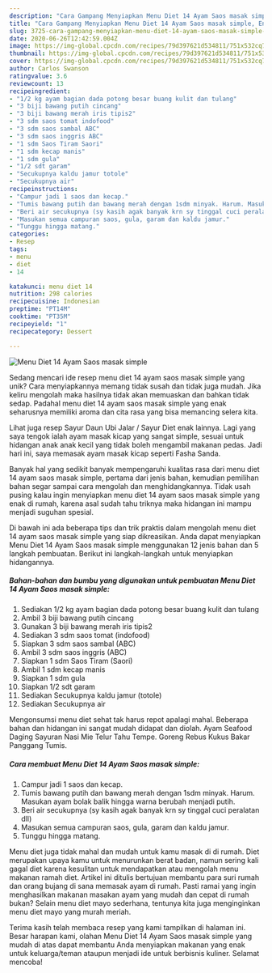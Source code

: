 ```yaml
---
description: "Cara Gampang Menyiapkan Menu Diet 14 Ayam Saos masak simple, Enak"
title: "Cara Gampang Menyiapkan Menu Diet 14 Ayam Saos masak simple, Enak"
slug: 3725-cara-gampang-menyiapkan-menu-diet-14-ayam-saos-masak-simple-enak
date: 2020-06-26T12:42:59.004Z
image: https://img-global.cpcdn.com/recipes/79d397621d534811/751x532cq70/menu-diet-14-ayam-saos-masak-simple-foto-resep-utama.jpg
thumbnail: https://img-global.cpcdn.com/recipes/79d397621d534811/751x532cq70/menu-diet-14-ayam-saos-masak-simple-foto-resep-utama.jpg
cover: https://img-global.cpcdn.com/recipes/79d397621d534811/751x532cq70/menu-diet-14-ayam-saos-masak-simple-foto-resep-utama.jpg
author: Carlos Swanson
ratingvalue: 3.6
reviewcount: 13
recipeingredient:
- "1/2 kg ayam bagian dada potong besar buang kulit dan tulang"
- "3 biji bawang putih cincang"
- "3 biji bawang merah iris tipis2"
- "3 sdm saos tomat indofood"
- "3 sdm saos sambal ABC"
- "3 sdm saos inggris ABC"
- "1 sdm Saos Tiram Saori"
- "1 sdm kecap manis"
- "1 sdm gula"
- "1/2 sdt garam"
- "Secukupnya kaldu jamur totole"
- "Secukupnya air"
recipeinstructions:
- "Campur jadi 1 saos dan kecap."
- "Tumis bawang putih dan bawang merah dengan 1sdm minyak. Harum. Masukan ayam bolak balik hingga warna berubah menjadi putih."
- "Beri air secukupnya (sy kasih agak banyak krn sy tinggal cuci peralatan dll)"
- "Masukan semua campuran saos, gula, garam dan kaldu jamur."
- "Tunggu hingga matang."
categories:
- Resep
tags:
- menu
- diet
- 14

katakunci: menu diet 14 
nutrition: 298 calories
recipecuisine: Indonesian
preptime: "PT14M"
cooktime: "PT35M"
recipeyield: "1"
recipecategory: Dessert

---
```



![Menu Diet 14 Ayam Saos masak simple](https://img-global.cpcdn.com/recipes/79d397621d534811/751x532cq70/menu-diet-14-ayam-saos-masak-simple-foto-resep-utama.jpg)

Sedang mencari ide resep menu diet 14 ayam saos masak simple yang unik? Cara menyiapkannya memang tidak susah dan tidak juga mudah. Jika keliru mengolah maka hasilnya tidak akan memuaskan dan bahkan tidak sedap. Padahal menu diet 14 ayam saos masak simple yang enak seharusnya memiliki aroma dan cita rasa yang bisa memancing selera kita.

Lihat juga resep Sayur Daun Ubi Jalar / Sayur Diet enak lainnya. Lagi yang saya tengok ialah ayam masak kicap yang sangat simple, sesuai untuk hidangan anak anak kecil yang tidak boleh mengambil makanan pedas. Jadi hari ini, saya memasak ayam masak kicap seperti Fasha Sanda.

Banyak hal yang sedikit banyak mempengaruhi kualitas rasa dari menu diet 14 ayam saos masak simple, pertama dari jenis bahan, kemudian pemilihan bahan segar sampai cara mengolah dan menghidangkannya. Tidak usah pusing kalau ingin menyiapkan menu diet 14 ayam saos masak simple yang enak di rumah, karena asal sudah tahu triknya maka hidangan ini mampu menjadi suguhan spesial.


Di bawah ini ada beberapa tips dan trik praktis dalam mengolah menu diet 14 ayam saos masak simple yang siap dikreasikan. Anda dapat menyiapkan Menu Diet 14 Ayam Saos masak simple menggunakan 12 jenis bahan dan 5 langkah pembuatan. Berikut ini langkah-langkah untuk menyiapkan hidangannya.

<!--inarticleads1-->

##### Bahan-bahan dan bumbu yang digunakan untuk pembuatan Menu Diet 14 Ayam Saos masak simple:

1. Sediakan 1/2 kg ayam bagian dada potong besar buang kulit dan tulang
1. Ambil 3 biji bawang putih cincang
1. Gunakan 3 biji bawang merah iris tipis2
1. Sediakan 3 sdm saos tomat (indofood)
1. Siapkan 3 sdm saos sambal (ABC)
1. Ambil 3 sdm saos inggris (ABC)
1. Siapkan 1 sdm Saos Tiram (Saori)
1. Ambil 1 sdm kecap manis
1. Siapkan 1 sdm gula
1. Siapkan 1/2 sdt garam
1. Sediakan Secukupnya kaldu jamur (totole)
1. Sediakan Secukupnya air


Mengonsumsi menu diet sehat tak harus repot apalagi mahal. Beberapa bahan dan hidangan ini sangat mudah didapat dan diolah. Ayam Seafood Daging Sayuran Nasi Mie Telur Tahu Tempe. Goreng Rebus Kukus Bakar Panggang Tumis. 

<!--inarticleads2-->

##### Cara membuat Menu Diet 14 Ayam Saos masak simple:

1. Campur jadi 1 saos dan kecap.
1. Tumis bawang putih dan bawang merah dengan 1sdm minyak. Harum. Masukan ayam bolak balik hingga warna berubah menjadi putih.
1. Beri air secukupnya (sy kasih agak banyak krn sy tinggal cuci peralatan dll)
1. Masukan semua campuran saos, gula, garam dan kaldu jamur.
1. Tunggu hingga matang.


Menu diet juga tidak mahal dan mudah untuk kamu masak di di rumah. Diet merupakan upaya kamu untuk menurunkan berat badan, namun sering kali gagal diet karena kesulitan untuk mendapatkan atau mengolah menu makanan ramah diet. Artikel ini ditulis bertujuan membantu para suri rumah dan orang bujang di sana memasak ayam di rumah. Pasti ramai yang ingin menghasilkan makanan masakan ayam yang mudah dan cepat di rumah bukan? Selain menu diet mayo sederhana, tentunya kita juga menginginkan menu diet mayo yang murah meriah. 

Terima kasih telah membaca resep yang kami tampilkan di halaman ini. Besar harapan kami, olahan Menu Diet 14 Ayam Saos masak simple yang mudah di atas dapat membantu Anda menyiapkan makanan yang enak untuk keluarga/teman ataupun menjadi ide untuk berbisnis kuliner. Selamat mencoba!
